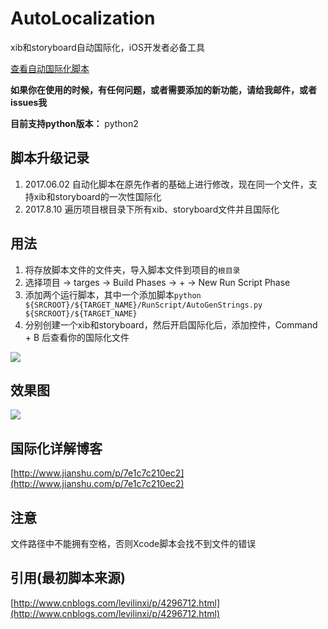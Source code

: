 # AutoLocalization

xib和storyboard自动国际化，iOS开发者必备工具

[查看自动国际化脚本](https://github.com/onezens/AutoLocalization/blob/master/AutoLocalization/RunScript/AutoGenStrings.py)

**如果你在使用的时候，有任何问题，或者需要添加的新功能，请给我邮件，或者issues我**

**目前支持python版本：** python2

## 脚本升级记录  
 
 
 1. 2017.06.02 自动化脚本在原先作者的基础上进行修改，现在同一个文件，支持xib和storyboard的一次性国际化
 2. 2017.8.10 遍历项目根目录下所有xib、storyboard文件并且国际化

## 用法
  1. 将存放脚本文件的文件夹，导入脚本文件到项目的`根目录`
  2. 选择项目 -> targes -> Build Phases -> + -> New Run Script Phase
  3. 添加两个运行脚本，其中一个添加脚本`python ${SRCROOT}/${TARGET_NAME}/RunScript/AutoGenStrings.py ${SRCROOT}/${TARGET_NAME}`
  4. 分别创建一个xib和storyboard，然后开启国际化后，添加控件，Command + B 后查看你的国际化文件
  
  
  ![](http://upload-images.jianshu.io/upload_images/1216462-9f20ceca2e58bebb.png?imageMogr2/auto-orient/strip%7CimageView2/2/w/1240)
  
## 效果图
![](http://upload-images.jianshu.io/upload_images/1216462-c6978ae9c7814094.gif?imageMogr2/auto-orient/strip)

## 国际化详解博客
[http://www.jianshu.com/p/7e1c7c210ec2](http://www.jianshu.com/p/7e1c7c210ec2)

## 注意
文件路径中不能拥有空格，否则Xcode脚本会找不到文件的错误

## 引用(最初脚本来源)
[http://www.cnblogs.com/levilinxi/p/4296712.html](http://www.cnblogs.com/levilinxi/p/4296712.html)

  

  


